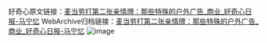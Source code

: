 好奇心原文链接：[麦当劳打第二张亲情牌：那些特殊的户外广告_商业_好奇心日报-马宁忆](https://www.qdaily.com/articles/5162.html)
WebArchive归档链接：[麦当劳打第二张亲情牌：那些特殊的户外广告_商业_好奇心日报-马宁忆](http://web.archive.org/web/20190623164050/https://www.qdaily.com/articles/5162.html)
![image](http://ww3.sinaimg.cn/large/007d5XDply1g3wdepdgujj30u03551kx)